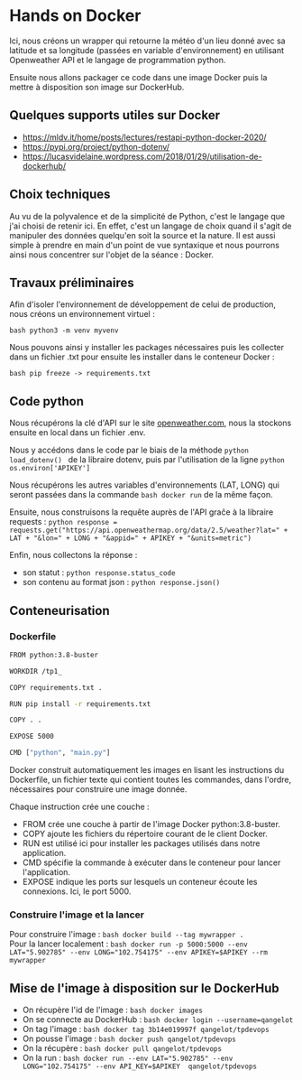 # Hands on Docker

Ici, nous créons un wrapper qui retourne la météo d'un lieu donné avec sa latitude et sa longitude
(passées en variable d'environnement) en utilisant Openweather API et le langage de
programmation python.

Ensuite nous allons packager ce code dans une image Docker puis la mettre à disposition son image sur DockerHub.

## Quelques supports utiles sur Docker

- https://mldv.it/home/posts/lectures/restapi-python-docker-2020/
- https://pypi.org/project/python-dotenv/ 
- https://lucasvidelaine.wordpress.com/2018/01/29/utilisation-de-dockerhub/

## Choix techniques

Au vu de la polyvalence et de la simplicité de Python, c'est le langage que j'ai choisi de retenir ici. En effet, c'est un langage de choix quand il s'agit de manipuler des données quelqu'en soit la source et la nature. Il est aussi simple à prendre en main d'un point de vue syntaxique et nous pourrons ainsi nous concentrer sur l'objet de la séance : Docker. 


## Travaux préliminaires 

Afin d'isoler l'environnement de développement de celui de production, nous créons un environnement virtuel : 

```bash python3 -m venv myvenv```

Nous pouvons ainsi y installer les packages nécessaires puis les collecter dans un fichier .txt pour ensuite les installer dans le conteneur Docker :

```bash pip freeze -> requirements.txt```

## Code python

Nous récupérons la clé d'API sur le site [openweather.com](https://openweathermap.org/), nous la stockons ensuite en local dans un fichier .env.

Nous y accédons dans le code par le biais de la méthode ```python load_dotenv() ``` de la libraire dotenv, puis par l'utilisation de la ligne ```python os.environ['APIKEY'] ```

Nous récupérons les autres variables d'environnements (LAT, LONG) qui seront passées dans la commande ```bash docker run``` de la même façon.

Ensuite, nous construisons la requête auprès de l'API graĉe à la libraire requests :
```python response = requests.get("https://api.openweathermap.org/data/2.5/weather?lat=" + LAT + "&lon=" + LONG + "&appid=" + APIKEY + "&units=metric") ```

Enfin, nous collectons la réponse : 
- son statut : ```python response.status_code ```
- son contenu au format json : ```python response.json() ```

## Conteneurisation 

### Dockerfile 

```bash
FROM python:3.8-buster

WORKDIR /tp1_

COPY requirements.txt .

RUN pip install -r requirements.txt

COPY . .

EXPOSE 5000

CMD ["python", "main.py"]
```

Docker construit automatiquement les images en lisant les instructions du Dockerfile, un fichier texte qui contient toutes les commandes, dans l'ordre, nécessaires pour construire une image donnée.

Chaque instruction crée une couche :

- FROM crée une couche à partir de l'image Docker python:3.8-buster.
- COPY ajoute les fichiers du répertoire courant de le client Docker.
- RUN est utilisé ici pour installer les packages utilisés dans notre application.
- CMD spécifie la commande à exécuter dans le conteneur pour lancer l'application.
- EXPOSE indique les ports sur lesquels un conteneur écoute les connexions. Ici, le port 5000.

### Construire l'image et la lancer

Pour construire l'image : ```bash docker build --tag mywrapper .``` <br>
Pour la lancer localement : ```bash docker run -p 5000:5000 --env LAT="5.902785" --env LONG="102.754175" --env APIKEY=$APIKEY --rm mywrapper```

## Mise de l'image à disposition sur le DockerHub

- On récupère l'id de l'image : ```bash docker images ```
- On se connecte au DockerHub : ```bash docker login --username=qangelot```
- On tag l'image : ```bash docker tag 3b14e019997f qangelot/tpdevops```
- On pousse l'image : ```bash docker push qangelot/tpdevops ```
- On la récupère : ```bash docker pull qangelot/tpdevops```
- On la run : ```bash docker run --env LAT="5.902785" --env LONG="102.754175" --env API_KEY=$APIKEY  qangelot/tpdevops```




